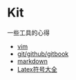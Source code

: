 # Kit
一些工具的心得

  - [vim](vim/note.md)
  - [git/github/gitbook](git/note.md)
  - [markdown](markdown/README.md)
  - [Latex符号大全](Symbols.pdf)
